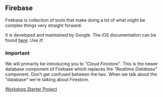 ## Firebase

Firebase is collection of tools that make doing a lot of what might be complex things very straight forward. 

It is developed and maintained by Google. The iOS documentation can be found [here](https://firebase.google.com/docs/ios/setup?authuser=0). Use it!

### Important

We will primarily be introducing you to *"Cloud Firestore"*. This is the newer database component of Firebase which replaces the *"Realtime Database"* component. Don't get confused between the two. When we talk about the "database" we're talking about Firestore. 

[Workshop Starter Project](https://github.com/KyleGoslan/Digital-Media-Design/raw/master/Completed%20Demos/Buddy%20Watch%20Starter.zip)
